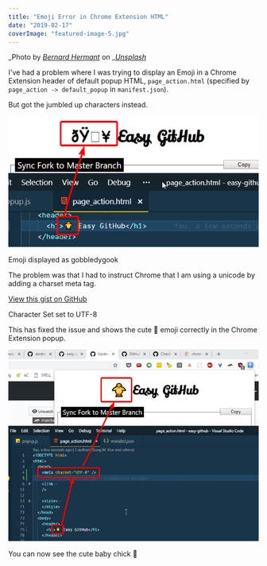 ```yaml
---
title: "Emoji Error in Chrome Extension HTML"
date: "2019-02-17"
coverImage: "featured-image-5.jpg"
---
```


_Photo by _[_Bernard Hermant_](https://unsplash.com/photos/bSpqe48INMg?utm_source=unsplash&utm_medium=referral&utm_content=creditCopyText)_ on _[_Unsplash_](https://unsplash.com/search/photos/emoji?utm_source=unsplash&utm_medium=referral&utm_content=creditCopyText)

I've had a problem where I was trying to display an Emoji in a Chrome Extension header of default popup HTML, `page_action.html` (specified by `page_action -> default_popup` in `manifest.json`).

But got the jumbled up characters instead.

![](./images/2019-02-16_23-00-15.png)

Emoji displayed as gobbledygook

The problem was that I had to instruct Chrome that I am using a unicode by adding a charset meta tag.

<script src="https://gist.github.com/dance2die/ab0741ac11b3116d0020075d7d87c8bc.js"></script>

<a href="https://gist.github.com/dance2die/ab0741ac11b3116d0020075d7d87c8bc">View this gist on GitHub</a>

Character Set set to UTF-8  

This has fixed the issue and shows the cute 🐥 emoji correctly in the Chrome Extension popup.

![](./images/emoji-shown.jpg)

You can now see the cute baby chick 🐥
